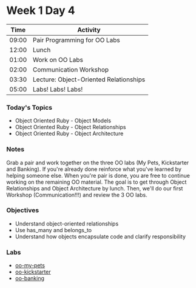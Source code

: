# Week 1 Day 4

| Time | Activity |
| --- | --- |
| 09:00 | Pair Programming for OO Labs|
| 12:00 | Lunch |
| 01:00 | Work on OO Labs |
| 02:00 | Communication Workshop |
| 03:30 | Lecture: Object-Oriented Relationships |
| 05:00 | Labs! Labs! Labs! |

### Today's Topics

+ Object Oriented Ruby - Object Models
+ Object Oriented Ruby - Object Relationships
+ Object Oriented Ruby - Object Architecture

### Notes

Grab a pair and work together on the three OO labs (My Pets, Kickstarter and Banking). If you're already done reinforce what you've learned by helping someone else.  When you're pair is done, you are free to continue working on the remaining OO material. The goal is to get through Object Relationships and Object Architecture by lunch. Then, we'll do our first Workshop (Communication!!!) and review the 3 OO labs.

### Objectives

- Understand object-oriented relationships
- Use has_many and belongs_to
- Understand how objects encapsulate code and clarify responsibility

### Labs

- [oo-my-pets](https://github.com/learn-co-students/oo-my-pets-web-0217)
- [oo-kickstarter](https://github.com/learn-co-students/oo-kickstarter-web-0217)
- [oo-banking](https://github.com/learn-co-students/oo-banking-web-0217)
